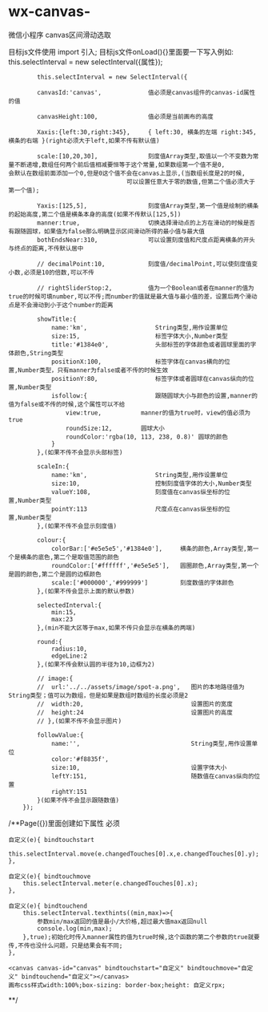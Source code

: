 # wx-canvas-

微信小程序 canvas区间滑动选取

目标js文件使用 import 引入;
目标js文件onLoad(){}里面要一下写入例如: this.selectInterval = new selectInterval({属性});



			this.selectInterval = new SelectInterval({

			canvasId:'canvas',             值必须是canvas组件的canvas-id属性的值
			
			canvasHeight:100,              值必须是当前画布的高度
			
			Xaxis:{left:30,right:345},     { left:30, 横条的左端 right:345, 横条的右端 }(right必须大于left,如果不传有默认值)
			
			scale:[10,20,30],              刻度值Array类型,取值以一个不变数为常量不断递增,数组任何两个前后值相减要恒等于这个常量,如果数组第一个值不是0,                                      会默认在数组前面添加一个0,但是0这个值不会在canvas上显示,(当数组长度是2的时候,
                                     可以设置任意大于零的数值,但第二个值必须大于第一个值);
																		 
			Yaxis:[125,5],                 刻度值Array类型,第一个值是绘制的横条的起始高度,第二个值是横条本身的高度(如果不传默认[125,5])
			manner:true,                   切换选择滑动点的上方在滑动的时候是否有跟随圆球，如果值为false那么明确显示区间滑动所得的最小值与最大值
			bothEndsNear:310,              可以设置刻度值和尺度点距离横条的开头与终点的距离,不传默认居中
			
			// decimalPoint:10,            刻度值/decimalPoint,可以使刻度值变小数,必须是10的倍数,可以不传
			
			// rightSliderStop:2,          值为一个Boolean或者在manner的值为true的时候可填number,可以不传;而number的值就是最大值与最小值的差，设置后两个滑动点是不会滑动到小于这个number的距离
			
			showTitle:{
				name:'km',                   String类型,用作设置单位
				size:15,                     标签字体大小,Number类型
				title:'#1384e0',             头部标签的字体颜色或者圆球里面的字体颜色,String类型
				positionX:100,               标签字体在canvas横向的位置,Number类型，只有manner为false或者不传的时候生效
				positionY:80,                标签字体或者圆球在canvas纵向的位置,Number类型
				isfollow:{                   跟随圆球大小与颜色的设置,manner的值为false或不传的时候,这个属性可以不给
					view:true,           manner的值为true时，view的值必须为true
					roundSize:12,        圆球大小
					roundColor:'rgba(10, 113, 238, 0.8)' 圆球的颜色
				}
			},(如果不传不会显示头部标签)
			
			scaleIn:{
				name:'km',                   String类型,用作设置单位
				size:10,                     控制刻度值字体的大小,Number类型
				valueY:108,                  刻度值在canvas纵坐标的位置,Number类型
				pointY:113                   尺度点在canvas纵坐标的位置,Number类型
			},(如果不传不会显示刻度值)
			
			colour:{
				colorBar:['#e5e5e5','#1384e0'],     横条的颜色,Array类型,第一个是横条的底色,第二个是取值范围的颜色
				roundColor:['#ffffff','#e5e5e5'],   圆圈颜色,Array类型,第一个是圆的颜色,第二个是圆的边框颜色
				scale:['#000000','#999999']         刻度数值的字体颜色
			},(如果不传会显示上面的默认参数)
			
			selectedInterval:{
				min:15,
				max:23 
			},(min不能大区等于max,如果不传只会显示在横条的两端)
			
			round:{
				radius:10,
				edgeLine:2
			},(如果不传会默认圆的半径为10,边框为2)
			
			// image:{
			// 	url:'../../assets/image/spot-a.png',   图片的本地路径值为String类型；值可以为数组，但是如果是数组时数组的长度必须是2
			// 	width:20,                              设置图片的宽度
			// 	height:24                              设置图片的高度
			// },(如果不传不会显示图片)
			
			followValue:{
				name:'',                               String类型,用作设置单位
 				color:'#f8835f',
 				size:10,                               设置字体大小
 				leftY:151,                             随数值在canvas纵向的位置
 				rightY:151
 			}(如果不传不会显示跟随数值)
		});
		
 /**Page({})里面创建如下属性 必须
 
 	自定义(e){ bindtouchstart
		this.selectInterval.move(e.changedTouches[0].x,e.changedTouches[0].y);
	},
	
	自定义(e){ bindtouchmove
		this.selectInterval.meter(e.changedTouches[0].x);
	},
	
	自定义(e){ bindtouchend
		this.selectInterval.texthints((min,max)=>{
			参数min/max返回的值是最小/大价格,超过最大值max返回null
			console.log(min,max);
		},true);初始化时传入manner属性的值为true时候,这个函数的第二个参数的true就要传,不传也没什么问题，只是结果会有不同;
	},

 	<canvas canvas-id="canvas" bindtouchstart="自定义" bindtouchmove="自定义" bindtouchend="自定义"></canvas>
 	画布css样式width:100%;box-sizing: border-box;height: 自定义rpx;
 **/
